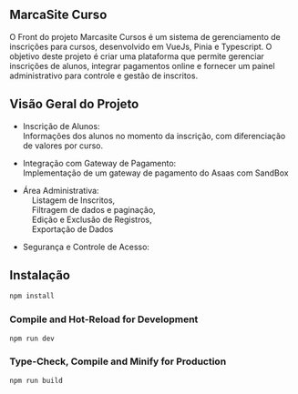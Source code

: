 ## MarcaSite Curso

O Front do projeto Marcasite Cursos é um sistema de gerenciamento de inscrições para cursos, desenvolvido em VueJs, Pinia e Typescript. O objetivo deste projeto é criar uma plataforma que permite gerenciar inscrições de alunos, integrar pagamentos online e fornecer um painel administrativo para controle e gestão de inscritos.

## Visão Geral do Projeto

- Inscrição de Alunos: </br>
Informações dos alunos no momento da inscrição, com diferenciação de valores por curso.
- Integração com Gateway de Pagamento: </br>
 Implementação de um gateway de pagamento do Asaas com SandBox
- Área Administrativa: </br>
&nbsp; &nbsp; Listagem de Inscritos, </br>
&nbsp; &nbsp; Filtragem de dados e paginação, </br>
&nbsp; &nbsp; Edição e Exclusão de Registros, </br>
&nbsp; &nbsp; Exportação de Dados</br>

- Segurança e Controle de Acesso:</br>
## Instalação

```sh
npm install
```

### Compile and Hot-Reload for Development

```sh
npm run dev
```

### Type-Check, Compile and Minify for Production

```sh
npm run build
```
